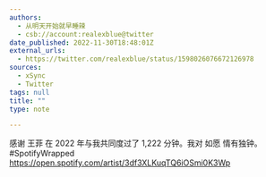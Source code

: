 ```yaml
---
authors:
  - 从明天开始就早睡辣
  - csb://account:realexblue@twitter
date_published: 2022-11-30T18:48:01Z
external_urls:
  - https://twitter.com/realexblue/status/1598026076672126978
sources:
  - xSync
  - Twitter
tags: null
title: ""
type: note

---
```


感谢 王菲 在 2022 年与我共同度过了 1,222 分钟。我对 如愿 情有独钟。#SpotifyWrapped <a href="https://open.spotify.com/artist/3df3XLKuqTQ6iOSmi0K3Wp" target="_blank" rel="noopener noreferrer">https://open.spotify.com/artist/3df3XLKuqTQ6iOSmi0K3Wp</a>
